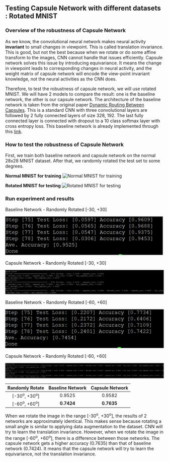 ## Testing Capsule Network with different datasets : Rotated MNIST

### Overview of the robustness of Capsule Network
As we know, the convolutional neural network makes neural activity **invariant** to small changes in viewpoint. This is called translation invariance. This is good, but not the best because when we rotate or do some affine transform to the images, CNN cannot handle that issues efficiently. Capsule network solves this issue by introducing equivariance. It means the change in viewpoint leads to corresponding changes in neural activity, and the weight matrix of capsule network will encode the view-point invariant knowledge, not the neural activities as the CNN does.

Therefore, to test the robustness of capsule network, we will use rotated MNIST. We will have 2 models to compare the result: one is the baseline network, the other is our capsule network. The architecture of the baseline network is taken from the original paper [Dynamic Routing Between Capsules](https://arxiv.org/pdf/1710.09829.pdf). This is a standard CNN with three convolutional layers are followed by 2 fully connected layers of size 328, 192. The last fully connected layer is connected with dropout to a 10 class softmax layer with cross entropy loss. This baseline network is already implemented through this [link](https://github.com/shinseung428/CapsNet_Tensorflow/blob/master/models/baseline_network.py). 


### How to test the robustness of Capsule Network

First, we train both baseline network and capsule network on the normal 28x28 MNIST dataset. After that, we randomly rotated the test set to some degrees. 

**Normal MNIST for training**
![Normal MNIST for training](https://raw.githubusercontent.com/shinseung428/CapsNet_Tensorflow/master/images/mnist_gt.jpg)

**Rotated MNIST for testing**
![Rotated MNIST for testing](https://raw.githubusercontent.com/shinseung428/CapsNet_Tensorflow/master/images/mnist_rotated.jpg)


### Run experiment and results
Baseline Network - Randomly Rotated [-30, +30]

![1](baseline_Rotated_MNIST_30.PNG)

Capsule Network - Randomly Rotated [-30, +30]

![Capsule_Rotated_MNIST_30](Capsule_Rotated_MNIST_30.png)

Baseline Network - Randomly Rotated [-60, +60]

![3](baseline_Rotated_MNIST_60.PNG)

Capsule Network - Randomly Rotated [-60, +60]

![4](Capsule_Rotated_MNIST_60.PNG)


| Randomly Rotate                    | Baseline Network  | Capsule Network   |
| :---:                              |:---:              | :---:             |
| [-30<sup>o</sup>, +30<sup>o</sup>] | 0.9525            | 0.9582            |
| [-60<sup>o</sup>, +60<sup>o</sup>] | **0.7424**        | **0.7635**        |

When we rotate the image in the range [-30<sup>o</sup>, +30<sup>o</sup>], the results of 2 networks are approximately identical. This makes sense because rotating a small angle is similar to applying data augmentation to the dataset. CNN will try to learn the translation invariance. However, when we rotate the image in the range [-60<sup>o</sup>, +60<sup>o</sup>], there is a difference between those networks. The capsule network gets a higher accuracy (0.7635) than that of baseline network (0.7424). It means that the capsule network will try to learn the equivariance, not the translation invariance.
